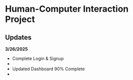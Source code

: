 # Human-Computer Interaction Project

<h2> Updates</h2>
<b>3/26/2025</b>
<ul>
<li>Complete Login & Signup<li/>
<li>Updated Dashboard 90% Complete<li/>
</ul>